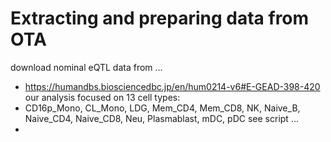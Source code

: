 # Extracting and preparing data from OTA

download nominal eQTL data from ...
- https://humandbs.biosciencedbc.jp/en/hum0214-v6#E-GEAD-398-420
our analysis focused on 13 cell types:
- CD16p_Mono, CL_Mono, LDG, Mem_CD4, Mem_CD8, NK, Naive_B, Naive_CD4, Naive_CD8, Neu, Plasmablast, mDC, pDC
see script ...
- 
